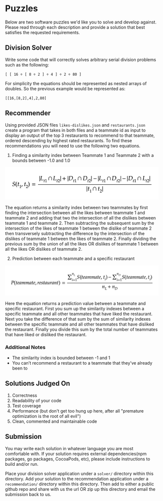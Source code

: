 # Puzzles
Below are two software puzzles we'd like you to solve and develop against. Please read through each description and provide a solution that best satisfies the requested requirements.

## Division Solver
Write some code that will correctly solves arbitrary serial division problems such as the following: 
```
[ [ 16 ÷ [ 8 ÷ 2 ] ÷ 4 ] ÷ 2 ÷ 80 ]
```
For simplicity the equations should be represented as nested arrays of doubles. So the previous example would be represented as:
```
[[16,[8,2],4],2,80]
```

## Recommender
Using provided JSON files `likes-dislikes.json` and `restaurants.json` create a program that takes in both files and a teammate id as input to display an output of the top 3 restaurants to recommend to that teammate, ordered descending by highest rated restaurants. To find these recommendations you will need to use the following two equations.

1. Finding a similarity index between Teammate 1 and Teammate 2 with a bounds between -1.0 and 1.0 

![Similarity Index](images/similarity.png)

The equation returns a similarity index between two teammates by first finding the intersection between all the likes between teammate 1 and teammate 2 and adding that two the intersection of all the dislikes between teammate 1 and teammate 2. Then subtracting the subsequent sum by the intersection of the likes of teammate 1 between the dislike of teammate 2 then transversely subtracting the difference by the intersection of the dislikes of teammate 1 between the likes of teammate 2. Finally dividing the previous sum by the union of all the likes OR dislikes of teammate 1 between all the likes OR dislikes of teammate 2.

2. Prediction between each teammate and a specific restaurant

![Prediction](images/prediction.png)

Here the equation returns a prediction value between a teammate and specific restaurant. First you sum up the similarity indexes between a specific teammate and all other teammates that have liked the restaurant. Next you take the difference of that sum by the sum of similarity indexes between the specific teammate and all other teammates that have disliked the restaurant. Finally you divide this sum by the total number of teammates that have liked or disliked the restaurant.

### Additional Notes
- The similarity index is bounded between -1 and 1
- You can’t recommend a restaurant to a teammate that they’ve already been to


## Solutions Judged On
1. Correctness
1. Readability of your code
1. Test coverage
1. Performance (but don't get too hung up here, after all "premature optimization is the root of all evil")
1. Clean, commented and maintainable code

## Submission
You may write each solution in whatever language you are most comfortable with. If your solution requires external dependencies(npm packages, go packages, CocoaPods, etc), please include instructions to build and/or run. 

Place your division solver application under a `solver/` directory within this directory. Add your solution to the recommendation application under a `recommendation/` directory within this directory. Then add to either a public github repo and share with us the url OR zip up this directory and email the submission back to us.
